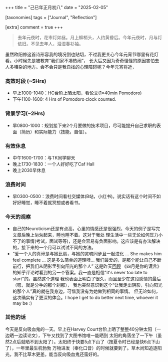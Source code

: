 +++
title = "己巳年正月初八"
date = "2025-02-05"

[taxonomies]
tags = ["Journal", "Reflection"]

[extra]
comment = true
+++

> 去年元夜时，花市灯如昼。月上柳梢头，人约黄昏后。今年元夜时，月与灯依旧。不见去年人，泪湿春衫袖。

虽然欧阳修这首诗形容我的境况倒也贴切，不过我更关心今年元宵节哪里有花灯看。小时候先是被教育“我们家不凑热闹”，
长大后又因为奇奇怪怪的原因害怕去人多嘈杂的地方。会不会只是我自找的心理障碍呢？今年元宵将近，

### 高效时段 (~5Hrs)
- 早上1000-1040：HC台阶上晒太阳，看论文(1×40min Pomodoro)
- 下午1100-1600: 4 Hrs of Pomodoro clock counted.

### 背景学习(~2Hrs)
- 早0800-1000：规划接下来2个月要做的技术项目，尽可能提升自己求职的表面（简历）和实际能力（技能，自信）。

### 有效休息
- 中午1600-1700：与TK同学聊天
- 晚上1730-1830：一个人好好吃了Caf Hall
- 晚上2030早休息

### 浪费时间
- 早0300-0500：浪费时间看社交媒体(B站，小红书)。说实话有这个时间不如好好睡觉，睡不着就冥想或者看书。

### 今天的观察
- 自己的Neuroticism还是有点高，心里的情感还是很强烈，今天的例子是写完文章后晚上匆匆起来，睡也睡不着。这对于我处
    理生活中一些无论如何压力小不了的事情(考试，面试等等)，还是会容易有负面影响。这应该是有办法解决的，接下来的一个月可以试试不同的方法。
- “爱一个人的真谛是与她比肩，与她的灵魂同步且一起进化 ... She makes him feel
    complete ... 这是多么简单的道理哇... 我们最爱的，是那个能让自己不断前行，把我们从阴影里引向阳光的那个人” 
    这是昨天[回顾](@/blog/closure.md) 《四月是你的谎言》的知乎评论时看到的另一个答案。我一直是相信"it's never
    too late to start"的。虽然这个道理 我也表面上明白了很久，而且至少在这段感情的最后（嗯，就是分手的那个刹那），
    我也突然意识到这个“让我走出阴影，引向阳光的那个人”真的就在我身边，可惜我没有为她做到相同的事情。
    但无论如何，这次确实有了更深的体会。I hope I get to do better next time, whoever it may be :)

### 其他的话

今天是反向吸血鬼的一天。早上在Harvey Court台阶上晒了整整40分钟太阳（一边晒一边读论文），下午又找到了大图书馆唯一能晒到
太阳的角落坐了一下午（虽然2点后就晒不到太阳了）。太阳终于快要5点下山了（按夏令时已经是快6点下山了），一年里最生机勃勃
万物进发（奉化口音）的时候就要到了。草木尚知追逐阳光，我不比草木更差。能当反向吸血鬼还蛮好的。
